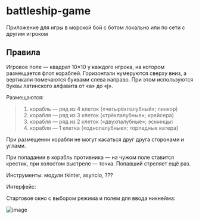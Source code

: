 # battleship-game
Приложение для игры в морской бой с ботом локально или по сети с другим игроком

## Правила
Игровое поле —  квадрат 10×10 у каждого игрока, на котором размещается флот кораблей. Горизонтали нумеруются сверху вниз, а вертикали помечаются буквами слева направо. При этом используются буквы латинского алфавита от «a» до «j».

Размещаются:
>1. корабль — ряд из 4 клеток («четырёхпалубный»; линкор)
>2. корабля — ряд из 3 клеток («трёхпалубные»; крейсера)
>3. корабля — ряд из 2 клеток («двухпалубные»; эсминцы)
>4. корабля — 1 клетка («однопалубные»; торпедные катера)

При размещении корабли не могут касаться друг друга сторонами и углами.

При попадании в корабль противника — на чужом поле ставится крестик, при холостом выстреле — точка. Попавший стреляет ещё раз. 

Инструменты: 
модули tkinter, asyncio, ???

Интерфейс:

Стартовое окно с выбором режима и полем для ввода никнейма:

![image](https://user-images.githubusercontent.com/126547500/229142036-a6d87963-d58d-48b9-8bc7-a68c880a7d5c.png)

